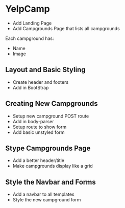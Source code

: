 # YelpCamp



* Add Landing Page
* Add Campgrounds Page that lists all campgrounds

Each campground has:
  * Name
  * Image

## Layout and Basic Styling
  * Create header and footers
  * Add in BootStrap

## Creating New Campgrounds
  * Setup new campground POST route
  * Add in body-parser
  * Setup route to show form
  * Add basic unstyled form

## Stype Campgrounds Page
  * Add a better header/title
  * Make campgrounds display like a grid

## Style the Navbar and Forms
  * Add a navbar to all templates
  * Style the new campground form
